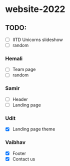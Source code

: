 # website-2022
## TODO:
- [ ] IITD Unicorns slideshow
- [ ] random

### Hemali
- [ ] Team page
- [ ] random
### Samir
- [ ] Header
- [ ] Landing page
### Udit
- [x] Landing page theme
### Vaibhav
- [x] Footer
- [x] Contact us  
